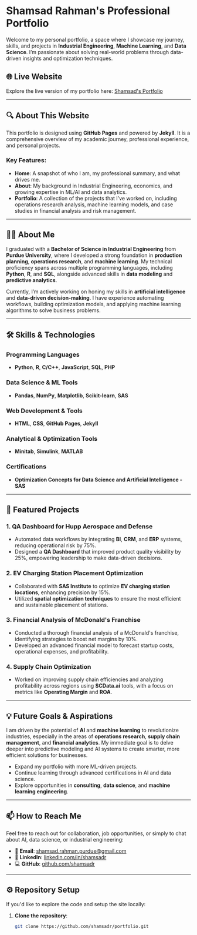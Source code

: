 # Shamsad Rahman's Professional Portfolio

Welcome to my personal portfolio, a space where I showcase my journey, skills, and projects in **Industrial Engineering**, **Machine Learning**, and **Data Science**. I’m passionate about solving real-world problems through data-driven insights and optimization techniques.

## 🌐 Live Website
Explore the live version of my portfolio here: [Shamsad's Portfolio](https://shamsadr.github.io)

---

## 🔍 About This Website
This portfolio is designed using **GitHub Pages** and powered by **Jekyll**. It is a comprehensive overview of my academic journey, professional experience, and personal projects.

### Key Features:
- **Home**: A snapshot of who I am, my professional summary, and what drives me.
- **About**: My background in Industrial Engineering, economics, and growing expertise in ML/AI and data analytics.
- **Portfolio**: A collection of the projects that I’ve worked on, including operations research analysis, machine learning models, and case studies in financial analysis and risk management.

---

## 👨‍💼 About Me
I graduated with a **Bachelor of Science in Industrial Engineering** from **Purdue University**, where I developed a strong foundation in **production planning**, **operations research**, and **machine learning**. My technical proficiency spans across multiple programming languages, including **Python**, **R**, and **SQL**, alongside advanced skills in **data modeling** and **predictive analytics**.

Currently, I’m actively working on honing my skills in **artificial intelligence** and **data-driven decision-making**. I have experience automating workflows, building optimization models, and applying machine learning algorithms to solve business problems.

---

## 🛠️ Skills & Technologies

### Programming Languages
- **Python**, **R**, **C/C++**, **JavaScript**, **SQL**, **PHP**

### Data Science & ML Tools
- **Pandas**, **NumPy**, **Matplotlib**, **Scikit-learn**, **SAS**

### Web Development & Tools
- **HTML**, **CSS**, **GitHub Pages**, **Jekyll**

### Analytical & Optimization Tools
- **Minitab**, **Simulink**, **MATLAB**

### Certifications
- **Optimization Concepts for Data Science and Artificial Intelligence - SAS**

---

## 📁 Featured Projects

### 1. **QA Dashboard for Hupp Aerospace and Defense**
- Automated data workflows by integrating **BI**, **CRM**, and **ERP** systems, reducing operational risk by 75%.
- Designed a **QA Dashboard** that improved product quality visibility by 25%, empowering leadership to make data-driven decisions.

### 2. **EV Charging Station Placement Optimization**
- Collaborated with **SAS Institute** to optimize **EV charging station locations**, enhancing precision by 15%.
- Utilized **spatial optimization techniques** to ensure the most efficient and sustainable placement of stations.

### 3. **Financial Analysis of McDonald's Franchise**
- Conducted a thorough financial analysis of a McDonald's franchise, identifying strategies to boost net margins by 10%.
- Developed an advanced financial model to forecast startup costs, operational expenses, and profitability.

### 4. **Supply Chain Optimization**
- Worked on improving supply chain efficiencies and analyzing profitability across regions using **SCData.ai** tools, with a focus on metrics like **Operating Margin** and **ROA**.

---

## 💡 Future Goals & Aspirations
I am driven by the potential of **AI** and **machine learning** to revolutionize industries, especially in the areas of **operations research**, **supply chain management**, and **financial analytics**. My immediate goal is to delve deeper into predictive modeling and AI systems to create smarter, more efficient solutions for businesses.

- Expand my portfolio with more ML-driven projects.
- Continue learning through advanced certifications in AI and data science.
- Explore opportunities in **consulting**, **data science**, and **machine learning engineering**.

---

## 📫 How to Reach Me

Feel free to reach out for collaboration, job opportunities, or simply to chat about AI, data science, or industrial engineering:

- 📧 **Email**: shamsad.rahman.purdue@gmail.com
- 💼 **LinkedIn**: [linkedin.com/in/shamsadr](https://linkedin.com/in/shamsadr)
- 💻 **GitHub**: [github.com/shamsadr](https://github.com/shamsadr)

---

## ⚙️ Repository Setup

If you'd like to explore the code and setup the site locally:

1. **Clone the repository**:
   ```bash
   git clone https://github.com/shamsadr/portfolio.git

